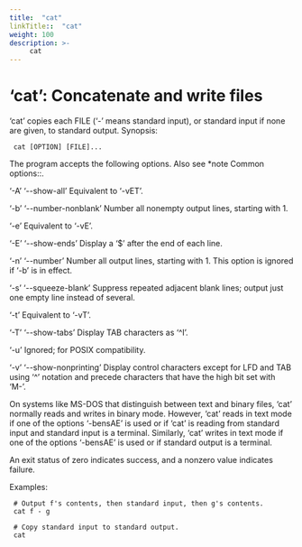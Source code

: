 ```yaml
---
title:  "cat"
linkTitle::  "cat"
weight: 100
description: >-
     cat
---
```


# ‘cat’: Concatenate and write files

‘cat’ copies each FILE (‘-’ means standard input), or standard input if
none are given, to standard output.
Synopsis:

``` 
 cat [OPTION] [FILE]...
```

The program accepts the following options. Also see \*note Common
options::.

‘-A’ ‘--show-all’ Equivalent to ‘-vET’.

‘-b’ ‘--number-nonblank’ Number all nonempty output lines, starting with
1.

‘-e’ Equivalent to ‘-vE’.

‘-E’ ‘--show-ends’ Display a ‘$’ after the end of each line.

‘-n’ ‘--number’ Number all output lines, starting with 1. This option is
ignored if ‘-b’ is in effect.

‘-s’ ‘--squeeze-blank’ Suppress repeated adjacent blank lines; output
just one empty line instead of several.

‘-t’ Equivalent to ‘-vT’.

‘-T’ ‘--show-tabs’ Display TAB characters as ‘^I’.

‘-u’ Ignored; for POSIX compatibility.

‘-v’ ‘--show-nonprinting’ Display control characters except for LFD and
TAB using ‘^’ notation and precede characters that have the high bit set
with ‘M-’.

On systems like MS-DOS that distinguish between text and binary files,
‘cat’ normally reads and writes in binary mode. However, ‘cat’ reads
in text mode if one of the options ‘-bensAE’ is used or if ‘cat’ is
reading from standard input and standard input is a terminal. Similarly,
‘cat’ writes in text mode if one of the options ‘-bensAE’ is used or if
standard output is a terminal.

An exit status of zero indicates success, and a nonzero value indicates
failure.

Examples:

``` 
 # Output f's contents, then standard input, then g's contents.
 cat f - g

 # Copy standard input to standard output.
 cat
```
